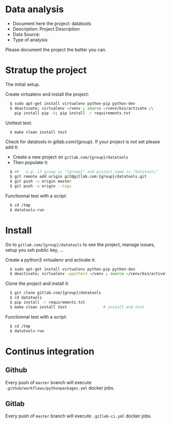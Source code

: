 # Data analysis
- Document here the project: datatools
- Description: Project Description
- Data Source:
- Type of analysis:

Please document the project the better you can.

# Stratup the project

The initial setup.

Create virtualenv and install the project:
```bash
  $ sudo apt-get install virtualenv python-pip python-dev
  $ deactivate; virtualenv ~/venv ; source ~/venv/bin/activate ;\
    pip install pip -U; pip install -r requirements.txt
```

Unittest test:
```bash
  $ make clean install test
```

Check for datatools in gitlab.com/{group}.
If your project is not set please add it:

- Create a new project on `gitlab.com/{group}/datatools`
- Then populate it:

```bash
  $ ##   e.g. if group is "{group}" and project_name is "datatools"
  $ git remote add origin git@gitlab.com:{group}/datatools.git
  $ git push -u origin master
  $ git push -u origin --tags
```

Functionnal test with a script:
```bash
  $ cd /tmp
  $ datatools-run
```
# Install
Go to `gitlab.com/{group}/datatools` to see the project, manage issues,
setup you ssh public key, ...

Create a python3 virtualenv and activate it:
```bash
  $ sudo apt-get install virtualenv python-pip python-dev
  $ deactivate; virtualenv -ppython3 ~/venv ; source ~/venv/bin/activate
```

Clone the project and install it:
```bash
  $ git clone gitlab.com/{group}/datatools
  $ cd datatools
  $ pip install -r requirements.txt
  $ make clean install test                # install and test
```
Functionnal test with a script:
```bash
  $ cd /tmp
  $ datatools-run
``` 

# Continus integration
## Github 
Every push of `master` branch will execute `.github/workflows/pythonpackages.yml` docker jobs.
## Gitlab
Every push of `master` branch will execute `.gitlab-ci.yml` docker jobs.
